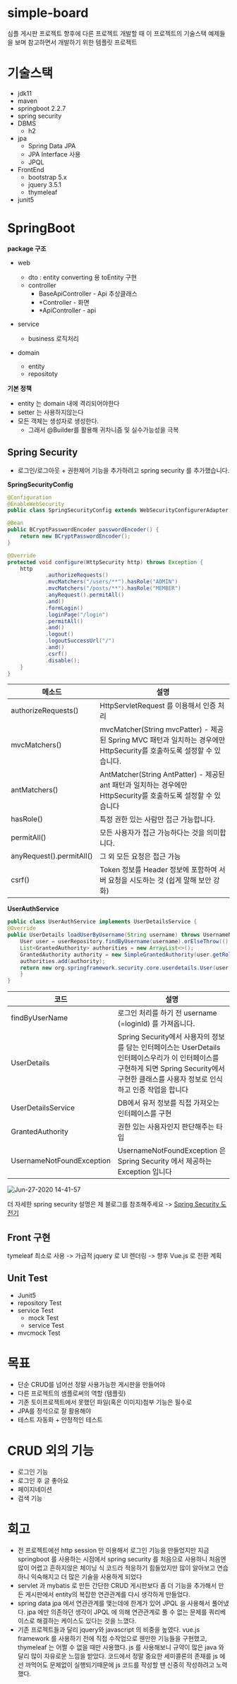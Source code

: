 # simple-board

심플 게시판 프로젝트 향후에 다른 프로젝트 개발할 때 이 프로젝트의 기술스택 예제들을 보며 참고하면서 개발하기 위한 템플릿 프로젝트

# 기술스택
  - jdk11
  - maven
  - springboot 2.2.7
  - spring security
  - DBMS
    - h2
  - jpa
    - Spring Data JPA
    - JPA Interface 사용
    - JPQL
  - FrontEnd
    - bootstrap 5.x
    - jquery 3.5.1
    - thymeleaf
  - junit5

# SpringBoot

**package 구조**
- web
  - dto : entity converting 용 toEntity 구현
  - controller
    - BaseApiController - Api 추상클래스
    - *Controller - 화면
    - *ApiController - api
    
- service
  - business 로직처리
- domain
  - entity
  - repositoty
  
**기본 정책**
- entity 는 domain 내에 격리되어야한다
- setter 는 사용하지않는다
- 모든 객체는 생성자로 생성한다.
  - 그래서 @Builder를 활용해 귀차니즘 및 실수가능성을 극복
  
## Spring Security
  - 로그인/로그아웃 + 권한제어 기능을 추가하려고 spring security 를 추가했습니다.
  
  
**SpringSecurityConfig**

```java
@Configuration
@EnableWebSecurity
public class SpringSecurityConfig extends WebSecurityConfigurerAdapter {

@Bean
public BCryptPasswordEncoder passwordEncoder() {
    return new BCryptPasswordEncoder();
}

@Override
protected void configure(HttpSecurity http) throws Exception {
    http
            .authorizeRequests()
            .mvcMatchers("/users/**").hasRole("ADMIN")
            .mvcMatchers("/posts/**").hasRole("MEMBER")
            .anyRequest().permitAll()
            .and()
            .formLogin()
            .loginPage("/login")
            .permitAll()
            .and()
            .logout()
            .logoutSuccessUrl("/")
            .and()
            .csrf()
            .disable();
    }
}
```
|메소드|설명|
|------|---|
|authorizeRequests()|HttpServletRequest 를 이용해서 인증 처리
|mvcMatchers()|mvcMatcher(String mvcPatter) - 제공된 Spring MVC 패턴과 일치하는 경우에만 HttpSecurity를 호출하도록 설정할 수 있습니다.
|antMatchers()|AntMatcher(String AntPatter) - 제공된 ant 패턴과 일치하는 경우에만 HttpSecurity를 호출하도록 설정할 수 있습니다
|hasRole()|특정 권한 있는 사람만 접근 가능합니다.
|permitAll()| 모든 사용자가 접근 가능하다는 것을 의미합니다.
|anyRequest().permitAll()|그 외 모든 요청은 접근 가능
|csrf()|Token 정보를 Header 정보에 포함하여 서버 요청을 시도하는 것 (쉽게 말해 보안 강화)

**UserAuthService**
```java
public class UserAuthService implements UserDetailsService {
@Override
public UserDetails loadUserByUsername(String username) throws UsernameNotFoundException {
    User user = userRepository.findByUsername(username).orElseThrow(() -> new UsernameNotFoundException("존재하지않는 회원입니다"));
    List<GrantedAuthority> authorities = new ArrayList<>();
    GrantedAuthority authority = new SimpleGrantedAuthority(user.getRole());
    authorities.add(authority);
    return new org.springframework.security.core.userdetails.User(user.getUsername(), user.getPassword(), authorities);
    }
}
```

|코드|설명|
|------|---|
|findByUserName|로그인 처리를 하기 전 username (=loginId) 를 가져옵니다.
|UserDetails|Spring Security에서 사용자의 정보를 담는 인터페이스는 UserDetails 인터페이스우리가 이 인터페이스를 구현하게 되면 Spring Security에서 구현한 클래스를 사용자 정보로 인식하고 인증 작업을 합니다
|UserDetailsService|DB에서 유저 정보를 직접 가져오는 인터페이스를 구현
|GrantedAuthority|권한 있는 사용자인지 판단해주는 타입
|UsernameNotFoundException|UsernameNotFoundException 은 Spring Security 에서 제공하는 Exception 입니다

![Jun-27-2020 14-41-57](https://user-images.githubusercontent.com/45488643/85915987-22abc680-b887-11ea-9eeb-e97cb3f5437d.gif)

더 자세한 spring security 설명은 제 블로그를 참조해주세요 -> [Spring Security 도전기](https://eojin312.github.io/%EA%B3%B5%EB%B6%80/springsecurity/)


## Front 구현
  tymeleaf 최소로 사용 -> 
  가급적 jquery 로 UI 렌더링 -> 향후 Vue.js 로 전환 계획
  
## Unit Test
- Junit5
- repository Test
- service Test
  - mock Test
  - service Test
- mvcmock Test

# 목표
- 단순 CRUD를 넘어선 정말 사용가능한 게시판을 만들어야
- 다른 프로젝트의 샘플로써의 역할 (템플릿)
- 기존 토이프로젝트에서 못했던 파일(혹은 이미지)첨부 기능은 필수로
- JPA를 정석으로 잘 활용해야
- 테스트 자동화 + 안정적인 테스트

# CRUD 외의 기능
- 로그인 기능
- 로그인 후 글 좋아요
- 페이지네이션
- 검색 기능

# 회고
  - 전 프로젝트에선 http session 만 이용해서 로그인 기능을 만들었지만 지금 springboot 를 사용하는 시점에서 spring security 를 처음으로 사용하니 처음엔 많이 어렵고 흔하지않은 체이닝 식 코드라 적응하기 힘들었지만 많이 알아보고 연습하니 익숙해지고 더 많은 기술을 사용하게 되었다
  - servlet 과 mybatis 로 만든 간단한 CRUD 게시판보다 좀 더 기능을 추가해서 만든 게시판에서 entity의 복잡한 연관관계를 다시 생각하게 만들었다.
  - spring data jpa 에서 연관관계를 맺는데에 한계가 있어 JPQL 을 사용해서 풀어냈다. jpa 에만 의존하던 생각이 JPQL 에 의해 연관관계로 풀 수 없는 문제를 쿼리베이스로 해결하는 케이스도 있다는 것을 느꼈다.
  - 기존 프로젝트들과 달리 jquery와 javascript 의 비중을 높였다. vue.js framework 를 사용하기 전에 직접 수작업으로 웬만한 기능들을 구현했고, thymeleaf 는 어쩔 수 없을 때만 사용했다. js 를 사용해보니 규약이 많은 java 와 달리 많이 자유로운 느낌을 받았다. 코드에서 정말 중요한 세미콜론의 존재를 js 에선 까먹어도 문제없이 실행되기때문에 js 코드를 작성할 땐 신중히 작성하려고 노력했다.
